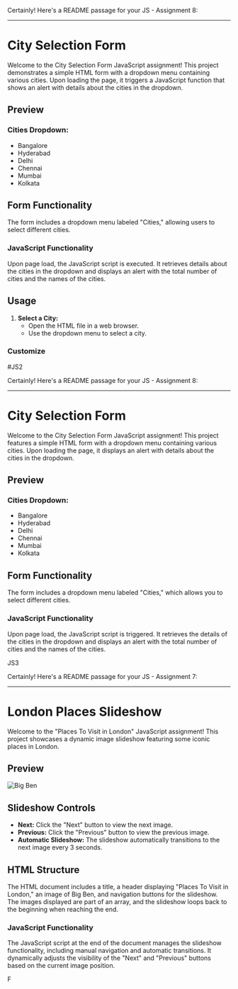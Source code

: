 Certainly! Here's a README passage for your JS - Assignment 8:

---

# City Selection Form

Welcome to the City Selection Form JavaScript assignment! This project demonstrates a simple HTML form with a dropdown menu containing various cities. Upon loading the page, it triggers a JavaScript function that shows an alert with details about the cities in the dropdown.

## Preview

### Cities Dropdown:
- Bangalore
- Hyderabad
- Delhi
- Chennai
- Mumbai
- Kolkata

## Form Functionality

The form includes a dropdown menu labeled "Cities," allowing users to select different cities.

### JavaScript Functionality

Upon page load, the JavaScript script is executed. It retrieves details about the cities in the dropdown and displays an alert with the total number of cities and the names of the cities.

## Usage

1. **Select a City:**
   - Open the HTML file in a web browser.
   - Use the dropdown menu to select a city.

### Customize

#JS2


Certainly! Here's a README passage for your JS - Assignment 8:

---

# City Selection Form

Welcome to the City Selection Form JavaScript assignment! This project features a simple HTML form with a dropdown menu containing various cities. Upon loading the page, it displays an alert with details about the cities in the dropdown.

## Preview

### Cities Dropdown:
- Bangalore
- Hyderabad
- Delhi
- Chennai
- Mumbai
- Kolkata

## Form Functionality

The form includes a dropdown menu labeled "Cities," which allows you to select different cities.

### JavaScript Functionality

Upon page load, the JavaScript script is triggered. It retrieves the details of the cities in the dropdown and displays an alert with the total number of cities and the names of the cities.

JS3

Certainly! Here's a README passage for your JS - Assignment 7:

---

# London Places Slideshow

Welcome to the "Places To Visit in London" JavaScript assignment! This project showcases a dynamic image slideshow featuring some iconic places in London.

## Preview

![Big Ben](bigben.jpg)

## Slideshow Controls

- **Next:** Click the "Next" button to view the next image.
- **Previous:** Click the "Previous" button to view the previous image.
- **Automatic Slideshow:** The slideshow automatically transitions to the next image every 3 seconds.

## HTML Structure

The HTML document includes a title, a header displaying "Places To Visit in London," an image of Big Ben, and navigation buttons for the slideshow. The images displayed are part of an array, and the slideshow loops back to the beginning when reaching the end.

### JavaScript Functionality

The JavaScript script at the end of the document manages the slideshow functionality, including manual navigation and automatic transitions. It dynamically adjusts the visibility of the "Next" and "Previous" buttons based on the current image position.

F
